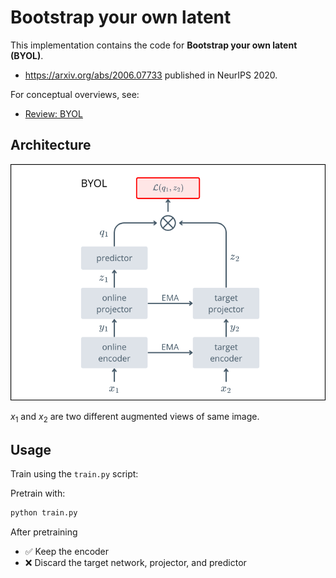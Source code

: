 # Bootstrap your own latent
This implementation contains the code for **Bootstrap your own latent (BYOL)**.
- https://arxiv.org/abs/2006.07733 published in NeurIPS 2020.

For conceptual overviews, see:  
- [Review: BYOL](https://sh-tsang.medium.com/review-byol-bootstrap-your-own-latent-a-new-approach-to-self-supervised-learning-6f770a624441)  


## Architecture

![BYOL architecture diagram](../../images/BYOL.png)

$x_1$ and $x_2$ are two different augmented views of same image.

## Usage

Train using the `train.py` script:

Pretrain with:

```bash
python train.py 
```

After pretraining
- ✅ Keep the encoder
- ❌ Discard the target network, projector, and predictor